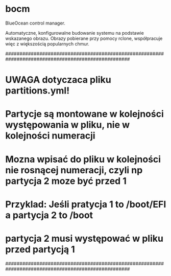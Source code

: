 # bocm
BlueOcean control manager.

Automatyczne, konfigurowalne budowanie systemu na podstawie wskazanego obrazu.
Obrazy pobierane przy pomocy rclone, współpracuje więc z większością popularnych chmur.

####################################################################################################
# UWAGA dotyczaca pliku partitions.yml!
#
# Partycje są montowane w kolejności występowania w pliku, nie w kolejności numeracji
# Mozna wpisać do pliku w kolejności nie rosnącej numeracji, czyli np partycja 2 moze być przed 1
#
# Przyklad: Jeśli pratycja 1 to /boot/EFI a partycja 2 to /boot 
#          partycja 2 musi występować w pliku przed partycją 1
####################################################################################################